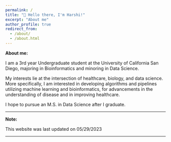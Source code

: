 ```yaml
---
permalink: /
title: "👋 Hello there, I'm Harshi!"
excerpt: "About me"
author_profile: true
redirect_from: 
  - /about/
  - /about.html
---
```


**About me:**

I am a 3rd year Undergraduate student at the University of California San Diego, majoring in Bioinformatics and minoring in Data Science.

My interests lie at the intersection of healthcare, biology, and data science. More specifically, I am interested in developing algorithms and pipelines utilizing machine learning and bioinformatics, for advancements in the understanding of disease and in improving healthcare.

I hope to pursue an M.S. in Data Science after I graduate.


---

**Note:**

This website was last updated on 05/29/2023

---

